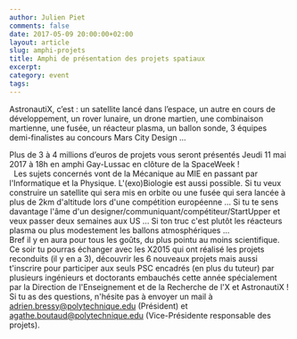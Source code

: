 ```yaml
---
author: Julien Piet
comments: false
date: 2017-05-09 20:00:00+02:00
layout: article
slug: amphi-projets
title: Amphi de présentation des projets spatiaux
excerpt: 
category: event
tags:
---
```


AstronautiX, c’est : un satellite lancé dans l’espace, un autre en cours de développement, un rover lunaire, un drone martien, une combinaison martienne, une fusée, un réacteur plasma, un ballon sonde, 3 équipes demi-finalistes au concours Mars City Design …

Plus de 3 à 4 millions d’euros de projets vous seront présentés Jeudi 11 mai 2017 à 18h en amphi Gay-Lussac en clôture de la SpaceWeek !  
 
Les sujets concernés vont de la Mécanique au MIE en passant par l'Informatique et la Physique. L'(exo)Biologie est aussi possible.
Si tu veux construire un satellite qui sera mis en orbite ou une fusée qui sera lancée à plus de 2km d'altitude lors d'une compétition européenne ... Si tu te sens davantage l'âme d'un designer/communiquant/compétiteur/StartUpper et veux passer deux semaines aux US ... Si ton truc c'est plutôt les réacteurs plasma ou plus modestement les ballons atmosphériques ...   
Bref il y en aura pour tous les goûts, du plus pointu au moins scientifique.
Ce soir tu pourras échanger avec les X2015 qui ont réalisé les projets reconduits (il y en a 3), découvrir les 6 nouveaux projets mais aussi t'inscrire pour participer aux seuls PSC encadrés (en plus du tuteur) par plusieurs ingénieurs et doctorants embauchés cette année spécialement par la Direction de l'Enseignement et de la Recherche de l'X et AstronautiX !  
Si tu as des questions, n'hésite pas à envoyer un mail à adrien.bressy@polytechnique.edu (Président) et agathe.boutaud@polytechnique.edu (Vice-Présidente responsable des projets).


[photo1]: /images/event4.jpg "SpaceWeek"
